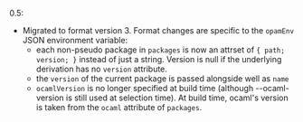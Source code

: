 0.5:

* Migrated to format version 3. Format changes are specific to the `opamEnv` JSON environment variable:
  * each non-pseudo package in `packages` is now an attrset of `{ path; version; }` instead of just a string. Version is null if the underlying derivation has no `version` attribute.
  * the `version` of the current package is passed alongside well as `name`
  * `ocamlVersion` is no longer specified at build time (although --ocaml-version is still used at selection time). At build time, ocaml's version is taken from the `ocaml` attribute of `packages`.

